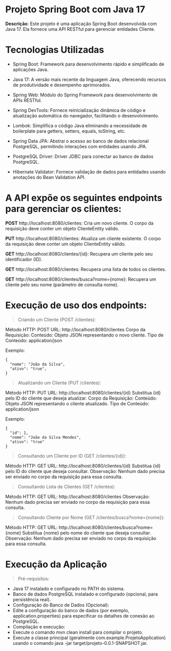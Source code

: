 # Projeto Spring Boot com Java 17


**Descrição**:
Este projeto é uma aplicação Spring Boot desenvolvida com Java 17. Ela fornece uma API RESTful para gerenciar entidades Cliente.

# Tecnologias Utilizadas
- Spring Boot: Framework para desenvolvimento rápido e simplificado de aplicações Java.

- Java 17: A versão mais recente da linguagem Java, oferecendo recursos de produtividade e desempenho aprimorados.

- Spring Web: Módulo do Spring Framework para desenvolvimento de APIs RESTful.

- Spring DevTools: Fornece reinicialização dinâmica de código e atualização automática do navegador, facilitando o desenvolvimento.

- Lombok: Simplifica o código Java eliminando a necessidade de boilerplate para getters, setters, equals, toString, etc.

- Spring Data JPA: Abstrai o acesso ao banco de dados relacional PostgreSQL, permitindo interações com entidades usando JPA.

- PostgreSQL Driver: Driver JDBC para conectar ao banco de dados PostgreSQL.

- Hibernate Validator: Fornece validação de dados para entidades usando anotações do Bean Validation API.



# A API expõe os seguintes endpoints para gerenciar os clientes:


**POST** http://localhost:8080/clientes: Cria um novo cliente. O corpo da requisição deve conter um objeto ClienteEntity válido.

**PUT** http://localhost:8080/clientes: Atualiza um cliente existente. O corpo da requisição deve conter um objeto ClienteEntity válido.

**GET** http://localhost:8080/clientes/{id}: Recupera um cliente pelo seu identificador (ID).

**GET** http://localhost:8080/clientes: Recupera uma lista de todos os clientes.

**GET** http://localhost:8080/clientes/busca?nome={nome}: Recupera um cliente pelo seu nome (parâmetro de consulta nome).

  

# Execução de uso dos endpoints:

>Criando um Cliente (POST /clientes):

Método HTTP: POST
URL: http://localhost:8080/clientes
Corpo da Requisição:
Conteúdo: Objeto JSON representando o novo cliente.
Tipo de Conteúdo: application/json

Exemplo:

```
{
  "nome": "João da Silva",
  "ativo": "true",
}
```

  
>Atualizando um Cliente (PUT /clientes):

Método HTTP: PUT
URL: http://localhost:8080/clientes/{id}
Substitua {id} pelo ID do cliente que deseja atualizar.
Corpo da Requisição:
Conteúdo: Objeto JSON representando o cliente atualizado.
Tipo de Conteúdo: application/json

Exemplo:

```
{
  "id": 1,
  "nome": "João da Silva Mendes",
  "ativo": "true" 
}
```


>Consultando um Cliente por ID (GET /clientes/{id}):

Método HTTP: GET
URL: http://localhost:8080/clientes/{id}
Substitua {id} pelo ID do cliente que deseja consultar.
Observação: Nenhum dado precisa ser enviado no corpo da requisição para essa consulta.

  
>Consultando Lista de Clientes (GET /clientes):

Método HTTP: GET
URL: http://localhost:8080/clientes
Observação: Nenhum dado precisa ser enviado no corpo da requisição para essa consulta.

  
>Consultando Cliente por Nome (GET /clientes/busca?nome={nome}):

Método HTTP: GET
URL: http://localhost:8080/clientes/busca?nome={nome}
Substitua {nome} pelo nome do cliente que deseja consultar.
Observação: Nenhum dado precisa ser enviado no corpo da requisição para essa consulta.

  

# Execução da Aplicação
  
>Pré-requisitos:
- Java 17 instalado e configurado no PATH do sistema.
- Banco de dados PostgreSQL instalado e configurado (opcional, para persistência real).
- Configuração do Banco de Dados (Opcional):
- Edite a configuração do banco de dados (por exemplo, application.properties) para especificar os detalhes de conexão ao PostgreSQL.
- Compilação e execução:
- Execute o comando mvn clean install para compilar o projeto.
- Execute a classe principal (geralmente com.example.ProjetoApplication) usando o comando java -jar target/projeto-0.0.1-SNAPSHOT.jar.
